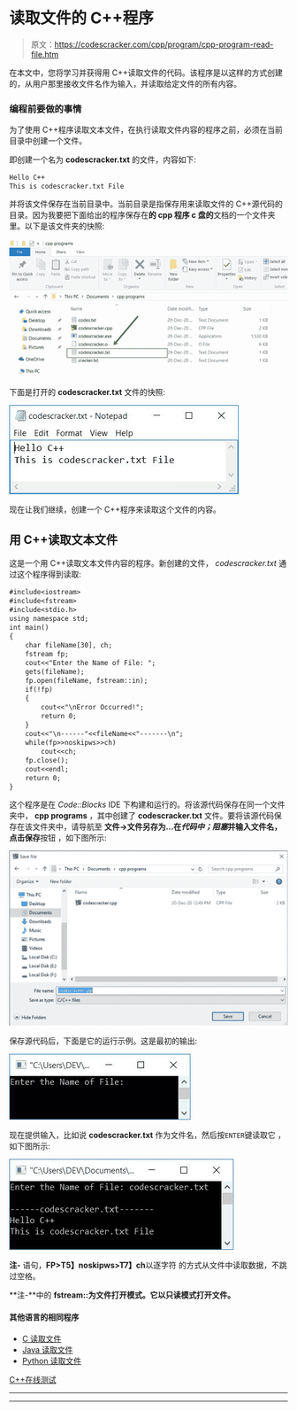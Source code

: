 # 读取文件的 C++程序

> 原文：<https://codescracker.com/cpp/program/cpp-program-read-file.htm>

在本文中，您将学习并获得用 C++读取文件的代码。该程序是以这样的方式创建的，从用户那里接收文件名作为输入，并读取给定文件的所有内容。

### 编程前要做的事情

为了使用 C++程序读取文本文件，在执行读取文件内容的程序之前，必须在当前目录中创建一个文件。

即创建一个名为 **codescracker.txt** 的文件，内容如下:

```
Hello C++
This is codescracker.txt File
```

并将该文件保存在当前目录中。当前目录是指保存用来读取文件的 C++源代码的目录。因为我要把下面给出的程序保存在**的 **cpp 程序** **c 盘**的**文档的一个文件夹里。以下是该文件夹的快照:

![read a file in c++](img/2fdce4d944da05a10cc1667e8f34d11a.png)

下面是打开的 **codescracker.txt** 文件的快照:

![c++ read a file](img/57e009439aba9e35df90a2df460a5f83.png)

现在让我们继续，创建一个 C++程序来读取这个文件的内容。

## 用 C++读取文本文件

这是一个用 C++读取文本文件内容的程序。新创建的文件， *codescracker.txt* 通过这个程序得到读取:

```
#include<iostream>
#include<fstream>
#include<stdio.h>
using namespace std;
int main()
{
    char fileName[30], ch;
    fstream fp;
    cout<<"Enter the Name of File: ";
    gets(fileName);
    fp.open(fileName, fstream::in);
    if(!fp)
    {
        cout<<"\nError Occurred!";
        return 0;
    }
    cout<<"\n------"<<fileName<<"-------\n";
    while(fp>>noskipws>>ch)
        cout<<ch;
    fp.close();
    cout<<endl;
    return 0;
}
```

这个程序是在 *Code::Blocks* IDE 下构建和运行的。将该源代码保存在同一个文件夹中， **cpp programs** ，其中创建了 **codescracker.txt** 文件。要将该源代码保存在该文件夹中，请导航至 **文件→文件另存为...**在*代码中；阻塞*并输入文件名，点击**保存**按钮 ，如下图所示:

![c++ read file](img/ffb7fa0ac8052f60639947e1d8513751.png)

保存源代码后，下面是它的运行示例。这是最初的输出:

![c++ read text file](img/487921d11975c416e617deaac7e63499.png)

现在提供输入，比如说 **codescracker.txt** 作为文件名，然后按`ENTER`键读取它 ，如下图所示:

![read text file c++](img/6c9970d8e8ff2ceb9a178dd7efde379b.png)

**注-** 语句，**FP>T5】noskipws>T7】ch**以逐字符 的方式从文件中读取数据，不跳过空格。

**注-**中的 **fstream::为文件打开模式。它以只读模式打开文件。**

#### 其他语言的相同程序

*   [C 读取文件](/c/program/c-program-read-file.htm)
*   [Java 读取文件](/java/program/java-program-read-file.htm)
*   [Python 读取文件](/python/program/python-program-read-file.htm)

[C++在线测试](/exam/showtest.php?subid=3)

* * *

* * *